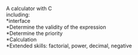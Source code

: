 
A calculator with C  
including:  
*interface  
*Determine the validity of the expression  
*Determine the priority  
*Calculation  
*Extended skills: factorial, power, decimal, negative  
